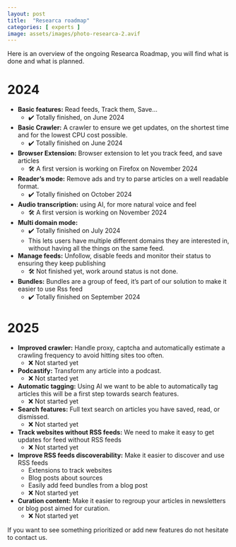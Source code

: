 ```yaml
---
layout: post
title:  "Researca roadmap"
categories: [ experts ]
image: assets/images/photo-researca-2.avif
---
```


Here is an overview of the ongoing Researca Roadmap, you will find what is done and what is planned.

# 2024

- **Basic features:**  Read feeds, Track them, Save…
    - ✔️ Totally finished, on June 2024
- **Basic Crawler:** A crawler to ensure we get updates, on the shortest time and for the lowest CPU cost possible.
    - ✔️ Totally finished on June 2024
- **Browser Extension:** Browser extension to let you track feed, and save articles
    - 🛠️ A first version is working on Firefox on November 2024
- **Reader’s mode:** Remove ads and try to parse articles on a well readable format.
    - ✔️ Totally finished on October 2024
- **Audio transcription:** using AI, for more natural voice and feel
    - 🛠️ A first version is working on November 2024
- **Multi domain mode:**
    - ✔️ Totally finished on July 2024
    - This lets users have multiple different domains they are interested in, without having all the things on the same feed.
- **Manage feeds:** Unfollow, disable feeds and monitor their status to ensuring they keep publishing
    - 🛠️ Not finished yet, work around status is not done.
- **Bundles:** Bundles are a group of feed, it’s part of our solution to make it easier to use Rss feed
    - ✔️ Totally finished on September 2024

# 2025

- **Improved crawler:** Handle proxy, captcha and automatically estimate a crawling frequency to avoid hitting sites too often.
    - ❌ Not started yet
- **Podcastify:** Transform any article into a podcast.
    - ❌ Not started yet
- **Automatic tagging:** Using AI we want to be able to automatically tag articles this will be a first step towards search features.
    - ❌ Not started yet
- **Search features:** Full text search on articles you have saved, read, or dismissed.
    - ❌ Not started yet
- **Track websites without RSS feeds:** We need to make it easy to get updates for feed without RSS feeds
    - ❌ Not started yet
- **Improve RSS feeds discoverability:** Make it easier to discover and use RSS feeds
    - Extensions to track websites
    - Blog posts about sources
    - Easily add feed bundles from a blog post
    - ❌ Not started yet
- **Curation content:** Make it easier to regroup your articles in newsletters or blog post aimed for curation.
    - ❌ Not started yet


If you want to see something prioritized or add new features do not hesitate to contact us.